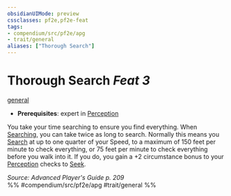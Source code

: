 ```yaml
---
obsidianUIMode: preview
cssclasses: pf2e,pf2e-feat
tags:
- compendium/src/pf2e/apg
- trait/general
aliases: ["Thorough Search"]
---
```

# Thorough Search  *Feat 3*  
[general](rules/traits/general.md "General Feat Trait")  

- **Prerequisites**: expert in [Perception](compendium/skills.md#Perception)

You take your time searching to ensure you find everything. When [Searching](rules/actions/search.md), you can take twice as long to search. Normally this means you [Search](rules/actions/search.md) at up to one quarter of your Speed, to a maximum of 150 feet per minute to check everything, or 75 feet per minute to check everything before you walk into it. If you do, you gain a +2 circumstance bonus to your [Perception](compendium/skills.md#Perception) checks to [Seek](rules/actions/seek.md).

*Source: Advanced Player's Guide p. 209*  
%% #compendium/src/pf2e/apg #trait/general %%